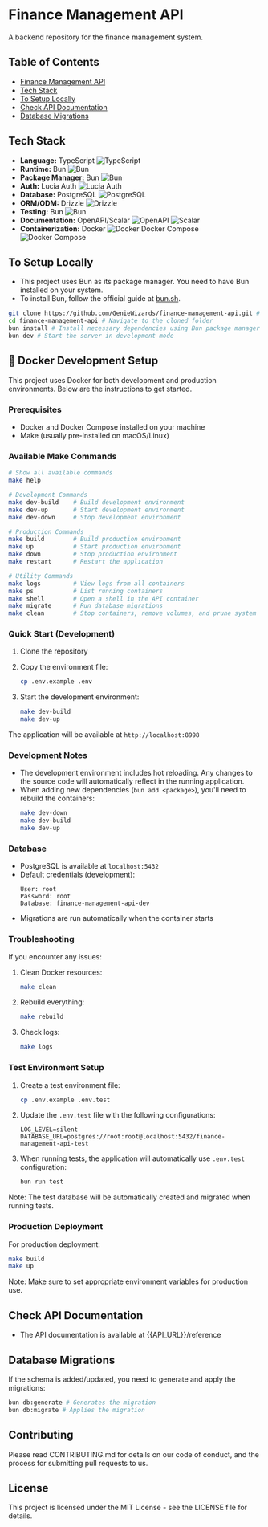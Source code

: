 # Finance Management API

A backend repository for the finance management system.

## Table of Contents

- [Finance Management API](#finance-management-api)
- [Tech Stack](#tech-stack)
- [To Setup Locally](#to-setup-locally)
- [Check API Documentation](#check-api-documentation)
- [Database Migrations](#database-migrations)

## Tech Stack

- **Language:** TypeScript ![TypeScript](https://img.shields.io/badge/TypeScript-007ACC?style=flat&logo=typescript&logoColor=white)
- **Runtime:** Bun ![Bun](https://img.shields.io/badge/Bun-000000?style=flat&logo=bun&logoColor=white)
- **Package Manager:** Bun ![Bun](https://img.shields.io/badge/Bun-000000?style=flat&logo=bun&logoColor=white)
- **Auth:** Lucia Auth ![Lucia Auth](https://img.shields.io/badge/Lucia_Auth-4B8BBE?style=flat&logo=auth0&logoColor=white)
- **Database:** PostgreSQL ![PostgreSQL](https://img.shields.io/badge/PostgreSQL-316192?style=flat&logo=postgresql&logoColor=white)
- **ORM/ODM:** Drizzle ![Drizzle](https://img.shields.io/badge/Drizzle-000000?style=flat&logo=drizzle&logoColor=white)
- **Testing:** Bun ![Bun](https://img.shields.io/badge/Bun-000000?style=flat&logo=bun&logoColor=white)
- **Documentation:** OpenAPI/Scalar ![OpenAPI](https://img.shields.io/badge/OpenAPI-6BA539?style=flat&logo=openapi-initiative&logoColor=white) ![Scalar](https://img.shields.io/badge/Scalar-000000?style=flat&logo=scalar&logoColor=white)
- **Containerization:** Docker ![Docker](https://img.shields.io/badge/Docker-2496ED?style=flat&logo=docker&logoColor=white) Docker Compose ![Docker Compose](https://img.shields.io/badge/Docker_Compose-2496ED?style=flat&logo=docker&logoColor=white)

## To Setup Locally

- This project uses Bun as its package manager. You need to have Bun installed on your system.
- To install Bun, follow the official guide at [bun.sh](https://bun.sh).

```bash
git clone https://github.com/GenieWizards/finance-management-api.git # Clone the repo
cd finance-management-api # Navigate to the cloned folder
bun install # Install necessary dependencies using Bun package manager
bun dev # Start the server in development mode
```

## 🐳 Docker Development Setup

This project uses Docker for both development and production environments. Below are the instructions to get started.

### Prerequisites

- Docker and Docker Compose installed on your machine
- Make (usually pre-installed on macOS/Linux)

### Available Make Commands

```bash
# Show all available commands
make help

# Development Commands
make dev-build    # Build development environment
make dev-up       # Start development environment
make dev-down     # Stop development environment

# Production Commands
make build        # Build production environment
make up           # Start production environment
make down         # Stop production environment
make restart      # Restart the application

# Utility Commands
make logs         # View logs from all containers
make ps           # List running containers
make shell        # Open a shell in the API container
make migrate      # Run database migrations
make clean        # Stop containers, remove volumes, and prune system
```

### Quick Start (Development)

1. Clone the repository
2. Copy the environment file:

   ```bash
   cp .env.example .env
   ```

3. Start the development environment:
   ```bash
   make dev-build
   make dev-up
   ```

The application will be available at `http://localhost:8998`

### Development Notes

- The development environment includes hot reloading. Any changes to the source code will automatically reflect in the running application.
- When adding new dependencies (`bun add <package>`), you'll need to rebuild the containers:
  ```bash
  make dev-down
  make dev-build
  make dev-up
  ```

### Database

- PostgreSQL is available at `localhost:5432`
- Default credentials (development):
  ```
  User: root
  Password: root
  Database: finance-management-api-dev
  ```
- Migrations are run automatically when the container starts

### Troubleshooting

If you encounter any issues:

1. Clean Docker resources:

   ```bash
   make clean
   ```

2. Rebuild everything:

   ```bash
   make rebuild
   ```

3. Check logs:
   ```bash
   make logs
   ```

### Test Environment Setup

1. Create a test environment file:

   ```bash
   cp .env.example .env.test
   ```

2. Update the `.env.test` file with the following configurations:

   ```env
   LOG_LEVEL=silent
   DATABASE_URL=postgres://root:root@localhost:5432/finance-management-api-test
   ```

3. When running tests, the application will automatically use `.env.test` configuration:
   ```bash
   bun run test
   ```

Note: The test database will be automatically created and migrated when running tests.

### Production Deployment

For production deployment:

```bash
make build
make up
```

Note: Make sure to set appropriate environment variables for production use.

## Check API Documentation

- The API documentation is available at {{API_URL}}/reference

## Database Migrations

If the schema is added/updated, you need to generate and apply the migrations:

```bash
bun db:generate # Generates the migration
bun db:migrate # Applies the migration
```

## Contributing

Please read CONTRIBUTING.md for details on our code of conduct, and the process for submitting pull requests to us.

## License

This project is licensed under the MIT License - see the LICENSE file for details.
